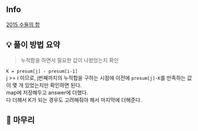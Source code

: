 ## Info
[2015 수들의 합](https://www.acmicpc.net/problem/2015)

## 💡 풀이 방법 요약
> 누적합을 하면서 필요한 값이 나왔었는지 확인

`K = presum[j] - presum[i-1]`  
j >= i 이므로, j번째까지의 누적합을 구하는 시점에 이전에 `presum[j]-K`를 만족하는 값이 몇 개 있었는지만 확인하면 된다.  
map에 저장해두고 answer에 더했다.  
다 더해서 K가 되는 경우도 고려해줘야 해서 마지막에 더해준다.

## 🙂 마무리
